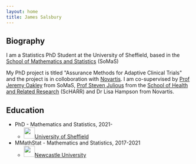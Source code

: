 ```yaml
---
layout: home
title: James Salsbury
---
```

## Biography

I am a Statistics PhD Student at the University of Sheffield, based in the [School of Mathematics and Statistics](https://www.sheffield.ac.uk/maths) (SoMaS)

My PhD project is titled "Assurance Methods for Adaptive Clinical Trials" and the project is in colloboration with [Novartis](https://www.novartis.co.uk/). I am co-supervised by [Prof Jeremy Oakley](http://www.jeremy-oakley.staff.shef.ac.uk/) from SoMaS, [Prof Steven Julious](https://www.sheffield.ac.uk/scharr/people/staff/steven-julious) from the [School of Health and Related Research](https://www.sheffield.ac.uk/scharr) (ScHARR) and Dr Lisa Hampson from Novartis.

## Education

* PhD - Mathematics and Statistics, 2021-
    - <img src="/img/Grad.jpg" height="30px">[University of Sheffield](https://www.sheffield.ac.uk/)
* MMathStat - Mathematics and Statistics, 2017-2021
    - <img src="/img/Grad.jpg" height="30px">[Newcastle University](https://www.ncl.ac.uk/)

